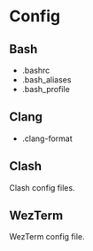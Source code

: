 # Config

## Bash

- .bashrc
- .bash_aliases
- .bash_profile

## Clang

- .clang-format

## Clash

Clash config files.

## WezTerm

WezTerm config file.
